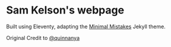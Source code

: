 # Sam Kelson's webpage

Built using Eleventy, adapting the [Minimal Mistakes](https://mmistakes.github.io/minimal-mistakes/) Jekyll theme.

Original Credit to [@quinnanya](https://github.com/quinnanya/quinnanya.github.io)